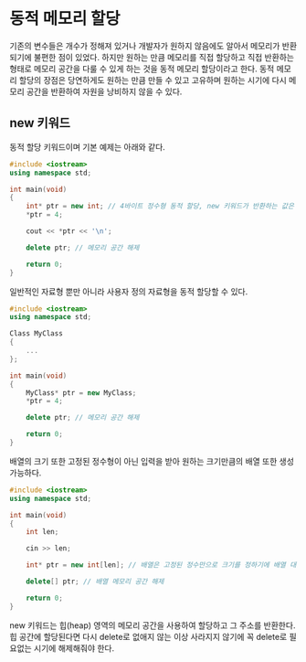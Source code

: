 # 동적 메모리 할당
기존의 변수들은 개수가 정해져 있거나 개발자가 원하지 않음에도 알아서 메모리가 반환되기에 불편한 점이 있었다. 하지만 원하는 만큼 메모리를 직접 할당하고 직접 반환하는 형태로 메모리 공간을 다룰 수 있게 하는 것을 동적 메모리 할당이라고 한다. 동적 메모리 할당의 장점은 당연하게도 원하는 만큼 만들 수 있고 고유하며 원하는 시기에 다시 메모리 공간을 반환하여 자원을 낭비하지 않을 수 있다.
## new 키워드
동적 할당 키워드이며 기본 예제는 아래와 같다.

```cpp
#include <iostream>
using namespace std;

int main(void)
{
    int* ptr = new int; // 4바이트 정수형 동적 할당, new 키워드가 반환하는 값은 주소값이다.
    *ptr = 4;

    cout << *ptr << '\n';

    delete ptr; // 메모리 공간 해제

    return 0;
}
```

일반적인 자료형 뿐만 아니라 사용자 정의 자료형을 동적 할당할 수 있다.

```c++
#include <iostream>
using namespace std;

Class MyClass
{
    ...
};

int main(void)
{
    MyClass* ptr = new MyClass;
    *ptr = 4;

    delete ptr; // 메모리 공간 해제

    return 0;
}
```

배열의 크기 또한 고정된 정수형이 아닌 입력을 받아 원하는 크기만큼의 배열 또한 생성 가능하다.

```cpp
#include <iostream>
using namespace std;

int main(void)
{
    int len;

    cin >> len;

    int* ptr = new int[len]; // 배열은 고정된 정수만으로 크기를 정하기에 배열 대신 포인터를 사용한다.

    delete[] ptr; // 배열 메모리 공간 해제

    return 0;
}
```

new 키워드는 힙(heap) 영역의 메모리 공간을 사용하여 할당하고 그 주소를 반환한다.
힙 공간에 할당된다면 다시 delete로 없애지 않는 이상 사라지지 않기에 꼭 delete로 필요없는 시기에 해제해줘야 한다.